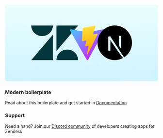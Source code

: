 
![Boilerplate Banner](/boilerplate-banner.png)

### Modern boilerplate
Read about this boilerplate and get started in [Documentation](https://pineapps.gitbook.io/zendesk-applications-framework-boilerplate/)


### Support
Need a hand? Join our [Discord community](https://discord.gg/D7upg3UbC9) of developers creating apps for Zendesk.
